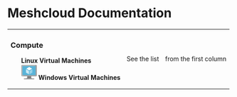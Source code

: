 # Meshcloud Documentation

<table>
  <tbody>
    <tr>
      <td>
        <h3>Compute</h3>
        <ul style="list-style-type: none;">
          <li><strong>Linux Virtual Machines</strong></li>
          <li style="vertical-align: middle;">
            <img src="assets/virtualmachine.svg" width="35" />
            <strong>Windows Virtual Machines</strong>
          </li>
        </ul>
      </td>
      <td align="center">See the list</td>
      <td align="right">from the first column</td>
    </tr>
  </tbody>
</table>


